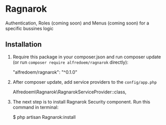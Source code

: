 # Ragnarok
Authentication, Roles (coming soon) and Menus (coming soon) for a specific bussines logic

## Installation

1. Require this package in your composer.json and run composer update (or run `composer require alfredoem/ragnarok` directly):

	"alfredoem/ragnarok": "^0.1.0"
		
2. After composer update, add service providers to the `config/app.php`

	Alfredoem\Ragnarok\RagnarokServiceProvider::class,
	    
3. The next step is to install Ragnarok Security component. Run this command in terminal:

	$ php artisan Ragnarok:install


